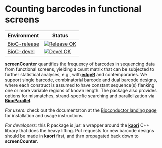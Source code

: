 # Counting barcodes in functional screens

|Environment|Status|
|---|---|
|[BioC-release](https://bioconductor.org/packages/release/bioc/html/screenCounter.html)|[![Release OK](https://bioconductor.org/shields/build/release/bioc/screenCounter.svg)](http://bioconductor.org/checkResults/release/bioc-LATEST/screenCounter/)|
|[BioC-devel](https://bioconductor.org/packages/devel/bioc/html/screenCounter.html)|[![Devel OK](https://bioconductor.org/shields/build/devel/bioc/screenCounter.svg)](http://bioconductor.org/checkResults/devel/bioc-LATEST/screenCounter/)|

**screenCounter** quantifies the frequency of barcodes in sequencing data from functional screens,
yielding a count matrix that can be subjected to further statistical analyses, e.g., with [**edgeR**](https://bioconductor.org/packages/edgeR) and contemporaries.
We support single barcode, combinatorial barcode and dual barcode designs, where each construct is assumed to have constant sequence(s) flanking one or more variable regions of known length.
The package also provides options for mismatches, strand-specific searching and parallelization via [**BiocParallel**](https://bioconductor.org/packages/BiocParallel).

_For users:_ check out the documentation at the [Bioconductor landing page](https://bioconductor.org/packages/screenCounter) for installation and usage instructions.

_For developers:_ this R package is just a wrapper around the [**kaori**](https://github.com/crisprVerse/kaori) C++ library that does the heavy lifting.
Pull requests for new barcode designs should be made in **kaori** first, and then propagated back down to **screenCounter**.
